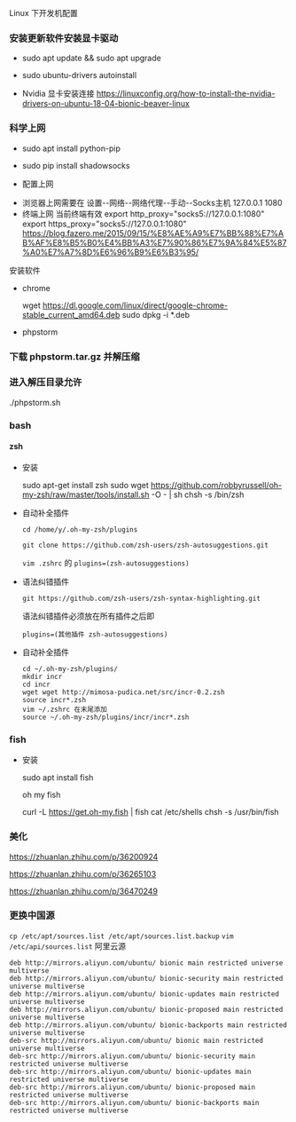 Linux 下开发机配置

### 安装更新软件安装显卡驱动

* sudo apt update && sudo apt upgrade

* sudo ubuntu-drivers autoinstall

* Nvidia 显卡安装连接 https://linuxconfig.org/how-to-install-the-nvidia-drivers-on-ubuntu-18-04-bionic-beaver-linux

### 科学上网

* sudo apt install python-pip

* sudo pip install shadowsocks

* 配置上网

- 浏览器上网需要在 设置--网络--网络代理--手动--Socks主机 127.0.0.1 1080
- 终端上网
  当前终端有效
  export http_proxy="socks5://127.0.0.1:1080"
  export https_proxy="socks5://127.0.0.1:1080"
  https://blog.fazero.me/2015/09/15/%E8%AE%A9%E7%BB%88%E7%AB%AF%E8%B5%B0%E4%BB%A3%E7%90%86%E7%9A%84%E5%87%A0%E7%A7%8D%E6%96%B9%E6%B3%95/

安装软件

- chrome

    wget https://dl.google.com/linux/direct/google-chrome-stable_current_amd64.deb
    sudo dpkg -i *.deb

- phpstorm

    

### 下载 phpstorm.tar.gz 并解压缩

### 进入解压目录允许 

./phpstorm.sh

### bash

#### zsh 

* 安装

  sudo apt-get install zsh
  sudo wget https://github.com/robbyrussell/oh-my-zsh/raw/master/tools/install.sh -O - | sh
  chsh -s /bin/zsh

* 自动补全插件

  `cd /home/y/.oh-my-zsh/plugins`

  `git clone https://github.com/zsh-users/zsh-autosuggestions.git`

  `vim .zshrc` 的 `plugins=(zsh-autosuggestions)`

* 语法纠错插件

  `git https://github.com/zsh-users/zsh-syntax-highlighting.git`

  语法纠错插件必须放在所有插件之后即

  `plugins=(其他插件 zsh-autosuggestions)`

* 自动补全插件

  ```shell
  cd ~/.oh-my-zsh/plugins/
  mkdir incr
  cd incr
  wget wget http://mimosa-pudica.net/src/incr-0.2.zsh
  source incr*.zsh
  vim ~/.zshrc 在末尾添加
  source ~/.oh-my-zsh/plugins/incr/incr*.zsh
  ```

### fish

* 安装

  sudo apt install fish

  oh my fish

  curl -L https://get.oh-my.fish | fish
  cat /etc/shells
  chsh -s /usr/bin/fish

### 美化

https://zhuanlan.zhihu.com/p/36200924

https://zhuanlan.zhihu.com/p/36265103

https://zhuanlan.zhihu.com/p/36470249

### 更换中国源

`cp /etc/apt/sources.list /etc/apt/sources.list.backup`
`vim /etc/api/sources.list`
阿里云源

```shell
deb http://mirrors.aliyun.com/ubuntu/ bionic main restricted universe multiverse
deb http://mirrors.aliyun.com/ubuntu/ bionic-security main restricted universe multiverse
deb http://mirrors.aliyun.com/ubuntu/ bionic-updates main restricted universe multiverse
deb http://mirrors.aliyun.com/ubuntu/ bionic-proposed main restricted universe multiverse
deb http://mirrors.aliyun.com/ubuntu/ bionic-backports main restricted universe multiverse
deb-src http://mirrors.aliyun.com/ubuntu/ bionic main restricted universe multiverse
deb-src http://mirrors.aliyun.com/ubuntu/ bionic-security main restricted universe multiverse
deb-src http://mirrors.aliyun.com/ubuntu/ bionic-updates main restricted universe multiverse
deb-src http://mirrors.aliyun.com/ubuntu/ bionic-proposed main restricted universe multiverse
deb-src http://mirrors.aliyun.com/ubuntu/ bionic-backports main restricted universe multiverse
```



